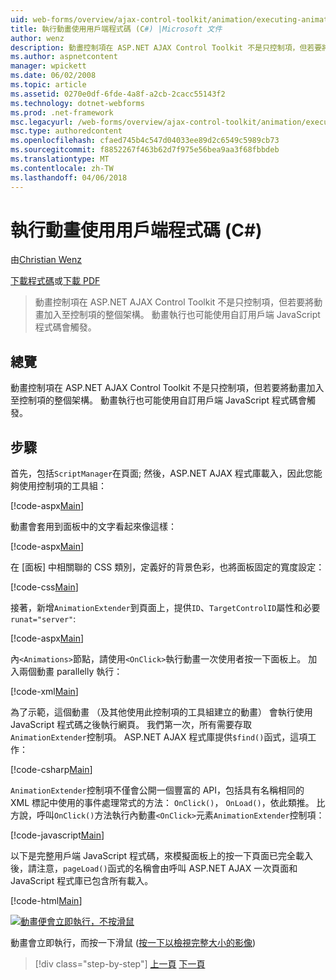 ```yaml
---
uid: web-forms/overview/ajax-control-toolkit/animation/executing-animations-using-client-side-code-cs
title: 執行動畫使用用戶端程式碼 (C#) |Microsoft 文件
author: wenz
description: 動畫控制項在 ASP.NET AJAX Control Toolkit 不是只控制項，但若要將動畫加入至控制項的整個架構。 動畫執行...
ms.author: aspnetcontent
manager: wpickett
ms.date: 06/02/2008
ms.topic: article
ms.assetid: 0270e0df-6fde-4a8f-a2cb-2cacc55143f2
ms.technology: dotnet-webforms
ms.prod: .net-framework
msc.legacyurl: /web-forms/overview/ajax-control-toolkit/animation/executing-animations-using-client-side-code-cs
msc.type: authoredcontent
ms.openlocfilehash: cfaed745b4c547d04033ee89d2c6549c5989cb73
ms.sourcegitcommit: f8852267f463b62d7f975e56bea9aa3f68fbbdeb
ms.translationtype: MT
ms.contentlocale: zh-TW
ms.lasthandoff: 04/06/2018
---
```

<a name="executing-animations-using-client-side-code-c"></a>執行動畫使用用戶端程式碼 (C#)
====================
由[Christian Wenz](https://github.com/wenz)

[下載程式碼](http://download.microsoft.com/download/f/9/a/f9a26acd-8df4-4484-8a18-199e4598f411/Animation10.cs.zip)或[下載 PDF](http://download.microsoft.com/download/6/7/1/6718d452-ff89-4d3f-a90e-c74ec2d636a3/animation10CS.pdf)

> 動畫控制項在 ASP.NET AJAX Control Toolkit 不是只控制項，但若要將動畫加入至控制項的整個架構。 動畫執行也可能使用自訂用戶端 JavaScript 程式碼會觸發。


## <a name="overview"></a>總覽

動畫控制項在 ASP.NET AJAX Control Toolkit 不是只控制項，但若要將動畫加入至控制項的整個架構。 動畫執行也可能使用自訂用戶端 JavaScript 程式碼會觸發。

## <a name="steps"></a>步驟

首先，包括`ScriptManager`在頁面; 然後，ASP.NET AJAX 程式庫載入，因此您能夠使用控制項的工具組：

[!code-aspx[Main](executing-animations-using-client-side-code-cs/samples/sample1.aspx)]

動畫會套用到面板中的文字看起來像這樣：

[!code-aspx[Main](executing-animations-using-client-side-code-cs/samples/sample2.aspx)]

在 [面板] 中相關聯的 CSS 類別，定義好的背景色彩，也將面板固定的寬度設定：

[!code-css[Main](executing-animations-using-client-side-code-cs/samples/sample3.css)]

接著，新增`AnimationExtender`到頁面上，提供`ID`、`TargetControlID`屬性和必要`runat="server"`:

[!code-aspx[Main](executing-animations-using-client-side-code-cs/samples/sample4.aspx)]

內`<Animations>`節點，請使用`<OnClick>`執行動畫一次使用者按一下面板上。 加入兩個動畫 parallelly 執行：

[!code-xml[Main](executing-animations-using-client-side-code-cs/samples/sample5.xml)]

為了示範，這個動畫 （及其他使用此控制項的工具組建立的動畫） 會執行使用 JavaScript 程式碼之後執行網頁。 我們第一次，所有需要存取`AnimationExtender`控制項。 ASP.NET AJAX 程式庫提供`$find()`函式，這項工作：

[!code-csharp[Main](executing-animations-using-client-side-code-cs/samples/sample6.cs)]

`AnimationExtender`控制項不僅會公開一個豐富的 API，包括具有名稱相同的 XML 標記中使用的事件處理常式的方法： `OnClick()`， `OnLoad()`，依此類推。 比方說，呼叫`OnClick()`方法執行內動畫`<OnClick>`元素`AnimationExtender`控制項：

[!code-javascript[Main](executing-animations-using-client-side-code-cs/samples/sample7.js)]

以下是完整用戶端 JavaScript 程式碼，來模擬面板上的按一下頁面已完全載入後，請注意，`pageLoad()`函式的名稱會由呼叫 ASP.NET AJAX 一次頁面和 JavaScript 程式庫已包含所有載入。

[!code-html[Main](executing-animations-using-client-side-code-cs/samples/sample8.html)]


[![動畫便會立即執行，不按滑鼠](executing-animations-using-client-side-code-cs/_static/image2.png)](executing-animations-using-client-side-code-cs/_static/image1.png)

動畫會立即執行，而按一下滑鼠 ([按一下以檢視完整大小的影像](executing-animations-using-client-side-code-cs/_static/image3.png))

> [!div class="step-by-step"]
> [上一頁](modifying-animations-from-the-server-side-cs.md)
> [下一頁](changing-an-animation-using-client-side-code-cs.md)
